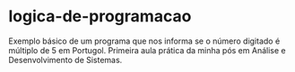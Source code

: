 # logica-de-programacao
Exemplo básico de um programa que nos informa se o número digitado é múltiplo de 5 em Portugol. Primeira aula prática da minha pós em Análise e Desenvolvimento de Sistemas.
